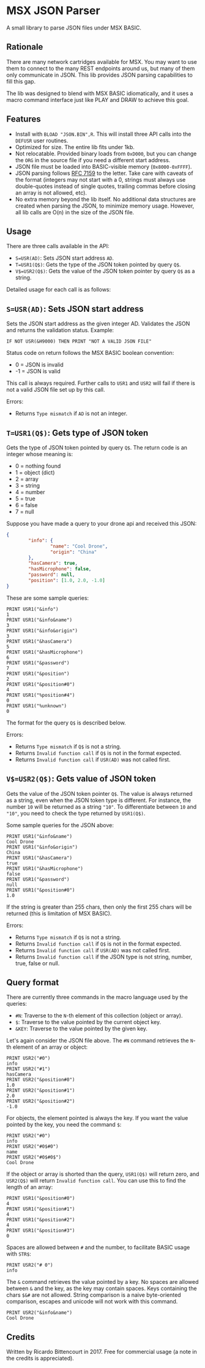 # MSX JSON Parser

A small library to parse JSON files under MSX BASIC.

## Rationale

There are many network cartridges available for MSX. You may want to use them to connect to the many REST endpoints around us, but many of them only communicate in JSON. This lib provides JSON parsing capabilities to fill this gap.

The lib was designed to blend with MSX BASIC idiomatically, and it uses a macro command interface just like PLAY and DRAW to achieve this goal.

## Features

* Install with `BLOAD "JSON.BIN",R`. This will install three API calls into the `DEFUSR` user routines.
* Optimized for size. The entire lib fits under 1kb.
* Not relocatable. Provided binary loads from `0xD000`, but you can change the `ORG` in the source file if you need a different start address.
* JSON file must be loaded into BASIC-visible memory (`0x8000-0xFFFF`).
* JSON parsing follows [RFC 7159](https://tools.ietf.org/html/rfc7159) to the letter. Take care with caveats of the format (integers may not start with a 0, strings must always use double-quotes instead of single quotes, trailing commas before closing an array is not allowed, etc).
* No extra memory beyond the lib itself. No additional data structures are created when parsing the JSON, to minimize memory usage. However, all lib calls are O(n) in the size of the JSON file.

## Usage

There are three calls available in the API:

* `S=USR(AD)`: Sets JSON start address `AD`.
* `T=USR1(Q$)`: Gets the type of the JSON token pointed by query `Q$`.
* `V$=USR2(Q$)`: Gets the value of the JSON token pointer by query `Q$` as a string.

Detailed usage for each call is as follows:

## `S=USR(AD)`: Sets JSON start address

Sets the JSON start address as the given integer AD. Validates the JSON and returns the validation status. Example:

`IF NOT USR(&H9000) THEN PRINT "NOT A VALID JSON FILE"`

Status code on return follows the MSX BASIC boolean convention:

* 0 = JSON is invalid
* -1 = JSON is valid

This call is always required. Further calls to `USR1` and `USR2` will fail if there is not a valid JSON file set up by this call.

Errors:
* Returns `Type mismatch` if `AD` is not an integer.

## `T=USR1(Q$)`: Gets type of JSON token

Gets the type of JSON token pointed by query `Q$`. The return code is an integer whose meaning is:

* 0 = nothing found
* 1 = object (dict)
* 2 = array
* 3 = string
* 4 = number
* 5 = true
* 6 = false
* 7 = null

Suppose you have made a query to your drone api and received this JSON:

```json
{
        "info": {
                "name": "Cool Drone",
                "origin": "China"
        },
        "hasCamera": true,
        "hasMicrophone": false,
        "password": null,
        "position": [1.0, 2.0, -1.0]
}
```

These are some sample queries:

```basic
PRINT USR1("&info")
1
PRINT USR1("&info&name")
3
PRINT USR1("&info&origin")
3
PRINT USR1("&hasCamera")
5
PRINT USR1("&hasMicrophone")
6
PRINT USR1("&password")
7
PRINT USR1("&position")
2
PRINT USR1("&position#0")
4
PRINT USR1("%position#4")
0
PRINT USR1("%unknown")
0
```

The format for the query `Q$` is described below.

Errors:
* Returns `Type mismatch` if `Q$` is not a string.
* Returns `Invalid function call` if `Q$` is not in the format expected.
* Returns `Invalid function call` if `USR(AD)` was not called first.

## `V$=USR2(Q$)`: Gets value of JSON token

Gets the value of the JSON token pointer `Q$`. The value is always returned as a string, even when the JSON token type is different. For instance, the number `10` will be returned as a string `"10"`. To differentiate between `10` and `"10"`, you need to check the type returned by `USR1(Q$)`.

Some sample queries for the JSON above:

```basic
PRINT USR1("&info&name")
Cool Drone
PRINT USR1("&info&origin")
China
PRINT USR1("&hasCamera")
true
PRINT USR1("&hasMicrophone")
false
PRINT USR1("&password")
null
PRINT USR1("&position#0")
1.0
```

If the string is greater than 255 chars, then only the first 255 chars will be returned (this is limitation of MSX BASIC).

Errors:
* Returns `Type mismatch` if `Q$` is not a string.
* Returns `Invalid function call` if `Q$` is not in the format expected.
* Returns `Invalid function call` if `USR(AD)` was not called first.
* Returns `Invalid function call` if the JSON type is not string, number, true, false or null.

## Query format

There are currently three commands in the macro language used by the queries:

* `#N`: Traverse to the `N`-th element of this collection (object or array).
* `$`: Traverse to the value pointed by the current object key.
* `&KEY`: Traverse to the value pointed by the given key.

Let's again consider the JSON file above. The `#N` command retrieves the `N`-th element of an array or object:

```basic
PRINT USR2("#0")
info
PRINT USR2("#1")
hasCamera
PRINT USR2("&position#0")
1.0
PRINT USR2("&position#1")
2.0
PRINT USR2("&position#2")
-1.0
```

For objects, the element pointed is always the key. If you want the value pointed by the key, you need the command `$`:

```basic
PRINT USR2("#0")
info
PRINT USR2("#0$#0")
name
PRINT USR2("#0$#0$")
Cool Drone
```

If the object or array is shorted than the query, `USR1(Q$)` will return zero, and `USR2(Q$)` will return `Invalid function call`. You can use this to find the length of an array:

```basic
PRINT USR1("&position#0")
4
PRINT USR1("&position#1")
4
PRINT USR1("&position#2")
4
PRINT USR1("&position#3")
0
```

Spaces are allowed between `#` and the number, to facilitate BASIC usage with `STR$`:

```basic
PRINT USR2("# 0")
info
```

The `&` command retrieves the value pointed by a key. No spaces are allowed between `&` and the key, as the key may contain spaces. Keys containing the chars `$&#` are not allowed. String comparison is a naive byte-oriented comparison, escapes and unicode will not work with this command.

```basic
PRINT USR2("&info&name")
Cool Drone
```

## Credits

Written by Ricardo Bittencourt in 2017. Free for commercial usage (a note in the credits is appreciated).

